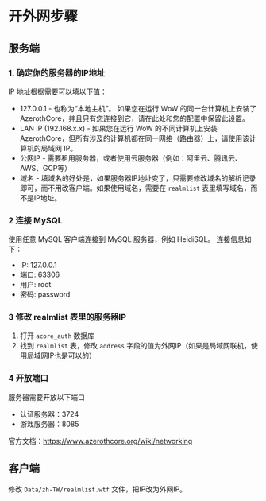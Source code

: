 # 开外网步骤

## 服务端

### 1. 确定你的服务器的IP地址
IP 地址根据需要可以填以下值：
* 127.0.0.1 - 也称为“本地主机”。 如果您在运行 WoW 的同一台计算机上安装了 AzerothCore，并且只有您连接到它，请在此处和您的配置中保留此设置。
* LAN IP (192.168.x.x) - 如果您在运行 WoW 的不同计算机上安装 AzerothCore，但所有涉及的计算机都在同一网络（路由器）上，请使用该计算机的局域网 IP。
* 公网IP - 需要租用服务器，或者使用云服务器（例如：阿里云、腾讯云、AWS、GCP等）
* 域名 - 填域名的好处是，如果服务器IP地址变了，只需要修改域名的解析记录即可，而不用改客户端。如果使用域名，需要在 `realmlist` 表里填写域名，而不是IP地址。

### 2 连接 MySQL
使用任意 MySQL 客户端连接到 MySQL 服务器，例如 HeidiSQL。
连接信息如下：
* IP: 127.0.0.1
* 端口: 63306
* 用户: root
* 密码: password

### 3 修改 realmlist 表里的服务器IP
1. 打开 `acore_auth` 数据库
2. 找到 `realmlist` 表，修改 `address` 字段的值为外网IP（如果是局域网联机，使用局域网IP也是可以的）


### 4 开放端口
服务器需要开放以下端口
* 认证服务器：3724
* 游戏服务器：8085

官方文档：https://www.azerothcore.org/wiki/networking

## 客户端
修改 `Data/zh-TW/realmlist.wtf` 文件，把IP改为外网IP。
